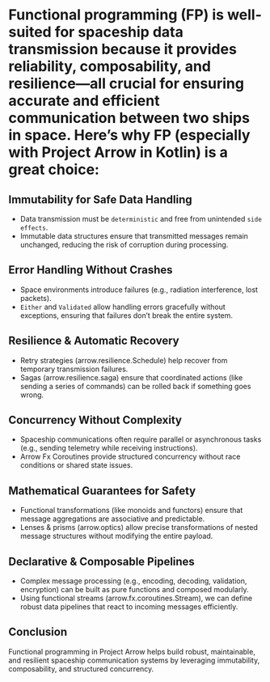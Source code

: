 # Functional programming (FP) is well-suited for spaceship data transmission because it provides reliability, composability, and resilience—all crucial for ensuring accurate and efficient communication between two ships in space. Here’s why FP (especially with Project Arrow in Kotlin) is a great choice:

## Immutability for Safe Data Handling

- Data transmission must be `deterministic` and free from unintended `side effects`.
- Immutable data structures ensure that transmitted messages remain unchanged, reducing the risk of corruption during processing.


## Error Handling Without Crashes

- Space environments introduce failures (e.g., radiation interference, lost packets).
- `Either` and `Validated` allow handling errors gracefully without exceptions, ensuring that failures don’t break the entire system.

## Resilience & Automatic Recovery

- Retry strategies (arrow.resilience.Schedule) help recover from temporary transmission failures.
- Sagas (arrow.resilience.saga) ensure that coordinated actions (like sending a series of commands) can be rolled back if something goes wrong.

## Concurrency Without Complexity

- Spaceship communications often require parallel or asynchronous tasks (e.g., sending telemetry while receiving instructions).
- Arrow Fx Coroutines provide structured concurrency without race conditions or shared state issues.

## Mathematical Guarantees for Safety

- Functional transformations (like monoids and functors) ensure that message aggregations are associative and predictable.
- Lenses & prisms (arrow.optics) allow precise transformations of nested message structures without modifying the entire payload.

## Declarative & Composable Pipelines

- Complex message processing (e.g., encoding, decoding, validation, encryption) can be built as pure functions and composed modularly.
- Using functional streams (arrow.fx.coroutines.Stream), we can define robust data pipelines that react to incoming messages efficiently.


## Conclusion
Functional programming in Project Arrow helps build robust, maintainable, and resilient spaceship communication systems by leveraging immutability, composability, and structured concurrency.